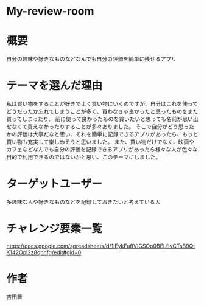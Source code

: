 # My-review-room



# 概要
自分の趣味や好きなものなどなんでも自分の評価を簡単に残せるアプリ



# テーマを選んだ理由
私は買い物をすることが好きでよく買い物にいくのですが、自分はこれを使ってどうだったか忘れてしまうことが多く、買わなきゃ良かったと思ったものをまた買ってしまったり、
前に使って良かったものを買いたいと思っても名前が思い出せなくて買えなかったりすることが多々ありました。
そこで自分がどう思ったかの評価は大事だなと思い、それを簡単に記録できるアプリがあったら、もっと買い物も充実して楽しめそうと思いました。
また、買い物だけでなく、映画やカフェなどなんでも自分の評価を記録できるアプリがあったら様々な人が色々な目的で利用できるのではないかと思い、このテーマにしました。



# ターゲットユーザー
多趣味な人や好きなものなどを記録しておきたいと考えている人

# チャレンジ要素一覧　

https://docs.google.com/spreadsheets/d/1iEykFufIVIGSOo0BELfIvCTsB9QtK142OpI2z8qnhfg/edit#gid=0



# 作者
吉田舞
